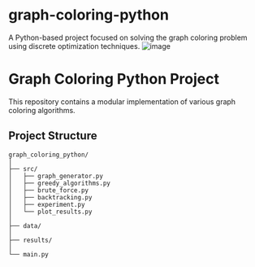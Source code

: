 # graph-coloring-python
A Python-based project focused on solving the graph coloring problem using discrete optimization techniques.
![image](https://github.com/user-attachments/assets/6047bf8c-fd65-4e70-bebf-afb44d19abf6)

# Graph Coloring Python Project

This repository contains a modular implementation of various graph coloring algorithms.

## Project Structure

```plaintext
graph_coloring_python/
│
├── src/
│   ├── graph_generator.py
│   ├── greedy_algorithms.py
│   ├── brute_force.py
│   ├── backtracking.py
│   ├── experiment.py
│   └── plot_results.py
│
├── data/
│
├── results/
│
└── main.py

